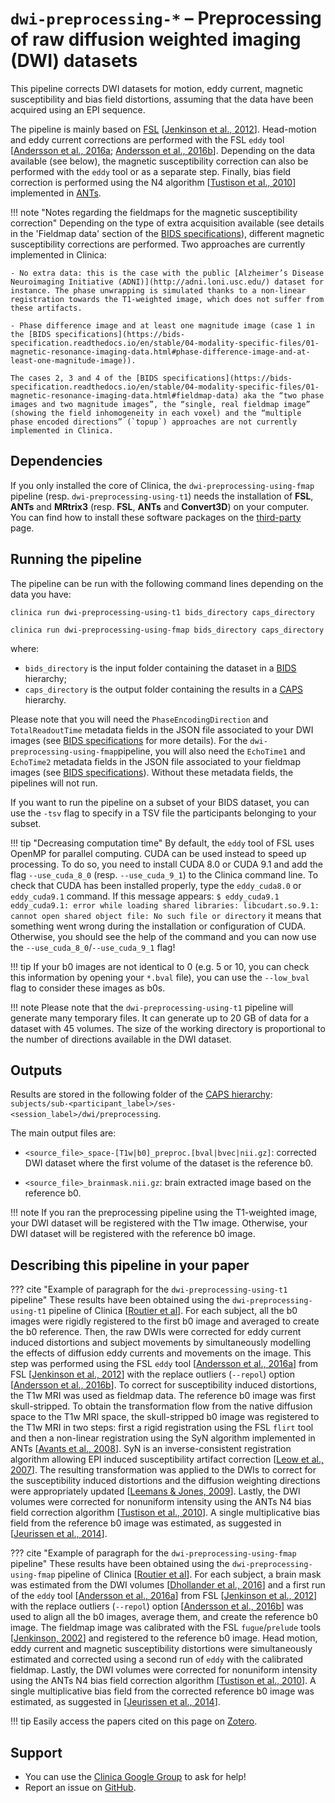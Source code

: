 # `dwi-preprocessing-*` – Preprocessing of raw diffusion weighted imaging (DWI) datasets

This pipeline corrects DWI datasets for motion, eddy current, magnetic susceptibility and bias field distortions, assuming that the data have been acquired using an EPI sequence.

The pipeline is mainly based on [FSL](https://fsl.fmrib.ox.ac.uk/fsl/fslwiki) [[Jenkinson et al., 2012](https://doi.org/10.1016/j.neuroimage.2011.09.015)]. Head-motion and eddy current corrections are performed with the FSL `eddy` tool [[Andersson et al., 2016a](https://dx.doi.org/10.1016%2Fj.neuroimage.2015.10.019); [Andersson et al., 2016b](https://doi.org/10.1016/j.neuroimage.2016.06.058)]. Depending on the data available (see below), the magnetic susceptibility correction can also be performed with the `eddy` tool or as a separate step. Finally, bias field correction is performed using the N4 algorithm [[Tustison et al., 2010](https://dx.doi.org/10.1109/TMI.2010.2046908)] implemented in [ANTs](https://stnava.github.io/ANTs/).


!!! note "Notes regarding the fieldmaps for the magnetic susceptibility correction"
    Depending on the type of extra acquisition available (see details in the 'Fieldmap data' section of the [BIDS specifications](https://bids-specification.readthedocs.io/en/stable/04-modality-specific-files/01-magnetic-resonance-imaging-data.html#fieldmap-data)), different magnetic susceptibility corrections are performed. Two approaches are currently implemented in Clinica:

    - No extra data: this is the case with the public [Alzheimer’s Disease Neuroimaging Initiative (ADNI)](http://adni.loni.usc.edu/) dataset for instance. The phase unwrapping is simulated thanks to a non-linear registration towards the T1-weighted image, which does not suffer from these artifacts.

    - Phase difference image and at least one magnitude image (case 1 in the [BIDS specifications](https://bids-specification.readthedocs.io/en/stable/04-modality-specific-files/01-magnetic-resonance-imaging-data.html#phase-difference-image-and-at-least-one-magnitude-image)).

    The cases 2, 3 and 4 of the [BIDS specifications](https://bids-specification.readthedocs.io/en/stable/04-modality-specific-files/01-magnetic-resonance-imaging-data.html#fieldmap-data) aka the “two phase images and two magnitude images”, the “single, real fieldmap image” (showing the field inhomogeneity in each voxel) and the “multiple phase encoded directions” (`topup`) approaches are not currently implemented in Clinica.



## Dependencies
<!--If you installed the docker image of Clinica, nothing is required.-->

If you only installed the core of Clinica, the `dwi-preprocessing-using-fmap` pipeline (resp. `dwi-preprocessing-using-t1`) needs the installation of **FSL**, **ANTs** and **MRtrix3** (resp. **FSL**, **ANTs** and **Convert3D**) on your computer. You can find how to install these software packages on the [third-party](../../Third-party) page.

## Running the pipeline
The pipeline can be run with the following command lines depending on the data you have:

```
clinica run dwi-preprocessing-using-t1 bids_directory caps_directory
```
```
clinica run dwi-preprocessing-using-fmap bids_directory caps_directory
```

where:

  - `bids_directory` is the input folder containing the dataset in a [BIDS](../../BIDS) hierarchy;
  - `caps_directory` is the output folder containing the results in a [CAPS](../../CAPS/Introduction) hierarchy.

Please note that you will need the `PhaseEncodingDirection` and `TotalReadoutTime` metadata fields in the JSON file associated to your DWI images (see [BIDS specifications](https://bids-specification.readthedocs.io/en/stable/04-modality-specific-files/01-magnetic-resonance-imaging-data.html#diffusion-imaging-data) for more details). For the `dwi-preprocessing-using-fmap`pipeline, you will also need the  `EchoTime1` and `EchoTime2` metadata fields in the JSON file associated to your fieldmap images (see [BIDS specifications](https://bids-specification.readthedocs.io/en/stable/04-modality-specific-files/01-magnetic-resonance-imaging-data.html#phase-difference-image-and-at-least-one-magnitude-image)). Without these metadata fields, the pipelines will not run.

If you want to run the pipeline on a subset of your BIDS dataset, you can use the `-tsv` flag to specify in a TSV file the participants belonging to your subset.

!!! tip "Decreasing computation time"
    By default, the `eddy` tool of FSL uses OpenMP for parallel computing. CUDA can be used instead to speed up processing. To do so, you need to install CUDA 8.0 or CUDA 9.1 and add the flag `--use_cuda_8_0` (resp. `--use_cuda_9_1`) to the Clinica command line. To check that CUDA has been installed properly, type the `eddy_cuda8.0` or `eddy_cuda9.1` command. If this message appears:
    ```
    $ eddy_cuda9.1
    eddy_cuda9.1: error while loading shared libraries: libcudart.so.9.1: cannot open shared object file: No such file or directory
    ```
    it means that something went wrong during the installation or configuration of CUDA. Otherwise, you should see the help of the command and you can now use the `--use_cuda_8_0`/`--use_cuda_9_1` flag!

!!! tip
    If your b0 images are not identical to 0 (e.g. 5 or 10, you can check this information by opening your `*.bval` file), you can use the `--low_bval` flag to consider these images as b0s.

!!! note
    Please note that the `dwi-preprocessing-using-t1` pipeline will generate many temporary files. It can generate up to 20 GB of data for a dataset with 45 volumes. The size of the working directory is proportional to the number of directions available in the DWI dataset.

## Outputs
Results are stored in the following folder of the [CAPS hierarchy](../../CAPS/Specifications/#dwi-preprocessing-preprocessing-of-raw-diffusion-weighted-imaging-dwi-datasets): `subjects/sub-<participant_label>/ses-<session_label>/dwi/preprocessing`.

The main output files are:

  - `<source_file>_space-[T1w|b0]_preproc.[bval|bvec|nii.gz]`: corrected DWI dataset where the first volume of the dataset is the reference b0.

  - `<source_file>_brainmask.nii.gz`: brain extracted image based on the reference b0.

!!! note
    If you ran the preprocessing pipeline using the T1-weighted image, your DWI dataset will be registered with the T1w image. Otherwise, your DWI dataset will be registered with the reference b0 image.

<!--## Visualization of the results-->

<!--!!! note-->
<!--    The visualization command is not available for the moment. Please come back later, this section will be updated ASAP.-->


## Describing this pipeline in your paper

??? cite "Example of paragraph for the `dwi-preprocessing-using-t1` pipeline"
    These results have been obtained using the `dwi-preprocessing-using-t1` pipeline of Clinica [[Routier et al](https://hal.inria.fr/hal-02308126/)]. For each subject, all the b0 images were rigidly registered to the first b0 image and averaged to create the b0 reference. Then, the raw DWIs were corrected for eddy current induced distortions and subject movements by simultaneously modelling the effects of diffusion eddy currents and movements on the image. This step was performed using the FSL `eddy` tool [[Andersson et al., 2016a](https://dx.doi.org/10.1016%2Fj.neuroimage.2015.10.019)] from FSL [[Jenkinson et al., 2012](https://doi.org/10.1016/j.neuroimage.2011.09.015)] with the replace outliers (`--repol`) option [[Andersson et al., 2016b](https://doi.org/10.1016/j.neuroimage.2016.06.058)]. To correct for susceptibility induced distortions, the T1w MRI was used as fieldmap data. The reference b0 image was first skull-stripped. To obtain the transformation flow from the native diffusion space to the T1w MRI space, the skull-stripped b0 image was registered to the T1w MRI in two steps: first a rigid registration using the FSL `flirt` tool and then a non-linear registration using the SyN algorithm implemented in ANTs [[Avants et al., 2008](https://doi.org/10.1016/j.media.2007.06.004)]. SyN is an inverse-consistent registration algorithm allowing EPI induced susceptibility artifact correction [[Leow et al., 2007](https://doi.org/10.1109/TMI.2007.892646)]. The resulting transformation was applied to the DWIs to correct for the susceptibility induced distortions and the diffusion weighting directions were appropriately updated [[Leemans & Jones, 2009](https://doi.org/10.1002/mrm.21890)]. Lastly, the DWI volumes were corrected for nonuniform intensity using the ANTs N4 bias field correction algorithm [[Tustison et al., 2010](https://doi.org/10.1109/TMI.2010.2046908)]. A single multiplicative bias field from the reference b0 image was estimated, as suggested in [[Jeurissen et al., 2014](https://doi.org/10.1016/j.neuroimage.2014.07.061)].




??? cite "Example of paragraph for the `dwi-preprocessing-using-fmap` pipeline"
    These results have been obtained using the `dwi-preprocessing-using-fmap` pipeline of Clinica [[Routier et al](https://hal.inria.fr/hal-02308126/)]. For each subject, a brain mask was estimated from the DWI volumes [[Dhollander et al., 2016](https://www.researchgate.net/publication/307863133_Unsupervised_3-tissue_response_function_estimation_from_single-shell_or_multi-shell_diffusion_MR_data_without_a_co-registered_T1_image)] and a first run of the `eddy` tool [[Andersson et al., 2016a](https://dx.doi.org/10.1016%2Fj.neuroimage.2015.10.019)] from FSL [[Jenkinson et al., 2012](https://doi.org/10.1016/j.neuroimage.2011.09.015)] with the replace outliers (`--repol`) option [[Andersson et al., 2016b](https://doi.org/10.1016/j.neuroimage.2016.06.058)] was used to align all the b0 images, average them, and create the reference b0 image. The fieldmap image was calibrated with the FSL `fugue`/`prelude` tools [[Jenkinson, 2002](https://doi.org/10.1002/mrm.10354)] and registered to the reference b0 image. Head motion, eddy current and magnetic susceptibility distortions were simultaneously estimated and corrected using a second run of `eddy` with the calibrated fieldmap. Lastly, the DWI volumes were corrected for nonuniform intensity using the ANTs N4 bias field correction algorithm [[Tustison et al., 2010](https://doi.org/10.1109/TMI.2010.2046908)]. A single multiplicative bias field from the corrected reference b0 image was estimated, as suggested in [[Jeurissen et al., 2014](https://doi.org/10.1016/j.neuroimage.2014.07.061)].

!!! tip
    Easily access the papers cited on this page on [Zotero](https://www.zotero.org/groups/2240070/clinica_aramislab/items/collectionKey/TSSYS523).


## Support

-   You can use the [Clinica Google Group](https://groups.google.com/forum/#!forum/clinica-user) to ask for help!
-   Report an issue on [GitHub](https://github.com/aramis-lab/clinica/issues).
